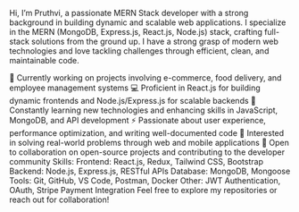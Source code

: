 Hi, I’m Pruthvi, a passionate MERN Stack developer with a strong background in building dynamic and scalable web applications. I specialize in the MERN (MongoDB, Express.js, React.js, Node.js) stack, crafting full-stack solutions from the ground up. I have a strong grasp of modern web technologies and love tackling challenges through efficient, clean, and maintainable code.

🔭 Currently working on projects involving e-commerce, food delivery, and employee management systems
💻 Proficient in React.js for building dynamic frontends and Node.js/Express.js for scalable backends
🌱 Constantly learning new technologies and enhancing skills in JavaScript, MongoDB, and API development
⚡ Passionate about user experience, performance optimization, and writing well-documented code
🎯 Interested in solving real-world problems through web and mobile applications
🤝 Open to collaboration on open-source projects and contributing to the developer community
Skills:
Frontend: React.js, Redux, Tailwind CSS, Bootstrap
Backend: Node.js, Express.js, RESTful APIs
Database: MongoDB, Mongoose
Tools: Git, GitHub, VS Code, Postman, Docker
Other: JWT Authentication, OAuth, Stripe Payment Integration
Feel free to explore my repositories or reach out for collaboration!
